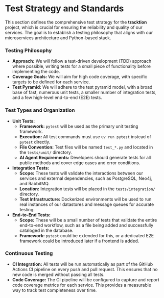 # Test Strategy and Standards

This section defines the comprehensive test strategy for the **tracktion** project, which is crucial for ensuring the reliability and quality of our services. The goal is to establish a testing philosophy that aligns with our microservices architecture and Python-based stack.

### **Testing Philosophy**

  * **Approach:** We will follow a test-driven development (TDD) approach where possible, writing tests for a small piece of functionality before implementing the code.
  * **Coverage Goals:** We will aim for high code coverage, with specific targets to be defined for each service.
  * **Test Pyramid:** We will adhere to the test pyramid model, with a broad base of fast, numerous unit tests, a smaller number of integration tests, and a few high-level end-to-end (E2E) tests.

### **Test Types and Organization**

  * **Unit Tests:**
      * **Framework:** `pytest` will be used as the primary unit testing framework.
      * **Execution:** All test commands must use `uv run pytest` instead of `pytest` directly.
      * **File Convention:** Test files will be named `test_*.py` and located in the `tests/unit/` directory.
      * **AI Agent Requirements:** Developers should generate tests for all public methods and cover edge cases and error conditions.
  * **Integration Tests:**
      * **Scope:** These tests will validate the interactions between our services and external dependencies, such as PostgreSQL, Neo4j, and RabbitMQ.
      * **Location:** Integration tests will be placed in the `tests/integration/` directory.
      * **Test Infrastructure:** Dockerized environments will be used to run real instances of our datastores and message queues for accurate testing.
  * **End-to-End Tests:**
      * **Scope:** These will be a small number of tests that validate the entire end-to-end workflow, such as a file being added and successfully cataloged in the database.
      * **Framework:** `pytest` could be extended for this, or a dedicated E2E framework could be introduced later if a frontend is added.

### **Continuous Testing**

  * **CI Integration:** All tests will be run automatically as part of the GitHub Actions CI pipeline on every push and pull request. This ensures that no new code is merged without passing all tests.
  * **Code Coverage:** The CI pipeline will be configured to capture and report code coverage metrics for each service. This provides a measurable way to track test completeness over time.

<!-- end list -->

```
```
